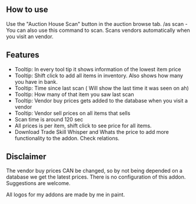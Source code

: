 ## How to use
Use the "Auction House Scan" button in the auction browse tab.
/as scan - You can also use this command to scan.
Scans vendors automatically when you visit an vendor.
  
## Features
- Tooltip: In every tool tip it shows information of the lowest item price
- Tooltip: Shift click to add all items in inventory. Also shows how many you have in bank.
- Tooltip: Time since last scan ( Will show the last time it was seen on ah)
- Tooltip: How many of that item you saw last scan
- Tooltip: Vendor buy prices gets added to the database when you visit a vendor
- Tooltip: Vendor sell prices on all items that sells
- Scan time is around 120 sec
- All prices is per item, shift click to see price for all items.
- Download Trade Skill Whisper and Whats the price to add more functionality to the addon. Check relations.
  

## Disclaimer
The vendor buy prices CAN be changed, so by not being depended on a database we get the latest prices.
There is no configuration of this addon. Suggestions are welcome.  
  
All logos for my addons are made by me in paint.  

 

 